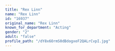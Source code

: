 ```yaml
---
title: "Rex Linn"
name: "Rex Linn"
id: "16937"
original_name: "Rex Linn"
known_for_department: "Acting"
gender: "2"
adult: "false"
profile_path: "/dY8x6OrmS0dBdogxeF2QALrCvpI.jpg"
---
```

